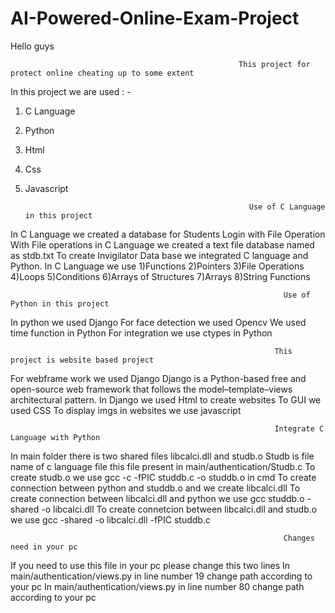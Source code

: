 # AI-Powered-Online-Exam-Project
Hello guys



                                                       This project for protect online cheating up to some extent 

In this project we are used : -
1) C Language
2) Python
3) Html
4) Css
5) Javascript
                                                         
                                                         
                                                         Use of C Language in this project
                                                                 
                                                                 
In C Language we created a database for Students Login with File Operation
With File operations in C Language we created a text file database named as stdb.txt
To create Invigilator Data base we integrated C language and Python.
In C Language we use
1)Functions
2)Pointers
3)File Operations 
4)Loops 
5)Conditions 
6)Arrays of Structures
7)Arrays
8)String Functions



                                                                 Use of Python in this project
                                                                 
In python we used Django
For face detection we used Opencv
We used time function in Python
For integration we use ctypes in Python


                                                               This project is website based project
                                                               

For webframe work we used Django
Django is a Python-based free and open-source web framework that follows the model–template–views architectural pattern.
In Django we used Html to create websites
To GUI we used CSS
To display imgs in websites we use javascript


                                                               Integrate C Language with Python
                                                               

In main folder there is two shared files libcalci.dll and studb.o
Studb is file name of c language file this file present in main/authentication/Studb.c
To create studb.o we use gcc -c -fPIC studdb.c -o studdb.o in cmd
To create connection between python and studdb.o and we create libcalci.dll
To create connection between libcalci.dll and python we use gcc studdb.o -shared -o libcalci.dll
To create connetcion between libcalci.dll and studb.o we use gcc -shared -o libcalci.dll -fPIC studdb.c

                                                                 Changes need in your pc
If you need to use this file in your pc please change this two lines
In main/authentication/views.py  in line number 19 change path according to your pc
In  main/authentication/views.py in line number 80 change path according to your pc





